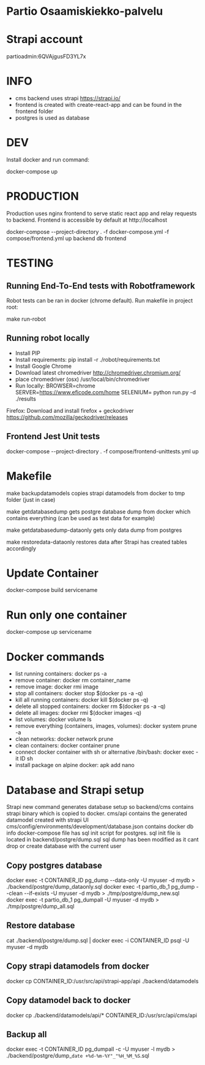 # Partio Osaamiskiekko-palvelu

# Strapi account

partioadmin:6QVAjgusFD3YL7x

# INFO

- cms backend uses strapi https://strapi.io/
- frontend is created with create-react-app and can be found in the frontend folder
- postgres is used as database

# DEV

Install docker and run command: 

  docker-compose up

# PRODUCTION

Production uses nginx frontend to serve static react app and relay requests to backend. 
Frontend is accessible by default at http://localhost

  docker-compose --project-directory . -f docker-compose.yml -f compose/frontend.yml up backend db frontend

# TESTING

## Running End-To-End tests with Robotframework

Robot tests can be ran in docker (chrome default). Run makefile in project root: 

 make run-robot
  
## Running robot locally

- Install PIP
- Install requirements: pip install -r ./robot/requirements.txt
- Install Google Chrome
- Download latest chromedriver http://chromedriver.chromium.org/
- place chromedriver (osx) /usr/local/bin/chromedriver
- Run locally:
BROWSER=chrome SERVER=https://www.eficode.com/home SELENIUM= python run.py -d ./results

Firefox: Download and install firefox + geckodriver https://github.com/mozilla/geckodriver/releases

## Frontend Jest Unit tests

docker-compose --project-directory . -f compose/frontend-unittests.yml up

# Makefile

make backupdatamodels
  copies strapi datamodels from docker to tmp folder (just in case)

make getdatabasedump
  gets postgre database dump from docker which contains everything (can be used as test data for example)

make getdatabasedump-dataonly
  gets only data dump from postgres

make restoredata-dataonly
  restores data after Strapi has created tables accordingly

# Update Container

docker-compose build servicename

# Run only one container

docker-compose up servicename

# Docker commands 
 - list running containers: docker ps -a
 - remove container: docker rm container_name
 - remove image: docker rmi image
 - stop all containers: docker stop $(docker ps -a -q)
 - kill all running containers: docker kill $(docker ps -q)
 - delete all stopped containers: docker rm $(docker ps -a -q)
 - delete all images: docker rmi $(docker images -q)
 - list volumes: docker volume ls 
 - remove everything (containers, images, volumes): docker system prune -a
 - clean networks: docker network prune
 - clean containers: docker container prune
 - connect docker container with sh or alternative /bin/bash: docker exec -it ID sh
 - install package on alpine docker: apk add nano

# Database and Strapi setup

Strapi new command generates database setup so backend/cms contains strapi binary which is copied to docker.
cms/api contains the generated datamodel created with strapi UI
cms/config/environments/development/database.json contains docker db info
docker-compose file has sql init script for postgres. sql init file is located in backend/postgre/dump.sql
sql dump has been modified as it cant drop or create database with the current user

## Copy postgres database
docker exec -t CONTAINER_ID pg_dump --data-only -U myuser -d mydb > ./backend/postgre/dump_dataonly.sql 
docker exec -t partio_db_1 pg_dump --clean --if-exists -U myuser -d mydb > ./tmp/postgre/dump_new.sql   
docker exec -t partio_db_1 pg_dumpall -U myuser -d mydb > ./tmp/postgre/dump_all.sql   

## Restore database
cat ./backend/postgre/dump.sql | docker exec -i CONTAINER_ID psql -U myuser -d mydb

## Copy strapi datamodels from docker
docker cp CONTAINER_ID:/usr/src/api/strapi-app/api ./backend/datamodels

## Copy datamodel back to docker 
docker cp ./backend/datamodels/api/* CONTAINER_ID:/usr/src/api/cms/api

## Backup all
docker exec -t CONTAINER_ID pg_dumpall -c -U myuser -l mydb > ./backend/postgre/dump_`date +%d-%m-%Y"_"%H_%M_%S`.sql
